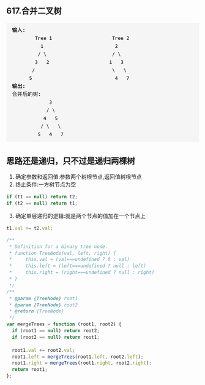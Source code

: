 ## 617.合并二叉树

![这是图片](./1.png)

## 思路还是递归，只不过是递归两棵树

1. 确定参数和返回值:参数两个树根节点,返回值树根节点
2. 终止条件:一方树节点为空

```js
if (t1 == null) return t2;
if (t2 == null) return t1;
```

3. 确定单层递归的逻辑:就是两个节点的值加在一个节点上

```js
t1.val += t2.val;
```

```js
/**
 * Definition for a binary tree node.
 * function TreeNode(val, left, right) {
 *     this.val = (val===undefined ? 0 : val)
 *     this.left = (left===undefined ? null : left)
 *     this.right = (right===undefined ? null : right)
 * }
 */
/**
 * @param {TreeNode} root1
 * @param {TreeNode} root2
 * @return {TreeNode}
 */
var mergeTrees = function (root1, root2) {
  if (root1 == null) return root2;
  if (root2 == null) return root1;

  root1.val += root2.val;
  root1.left = mergeTrees(root1.left, root2.left);
  root1.right = mergeTrees(root1.right, root2.right);
  return root1;
};
```
